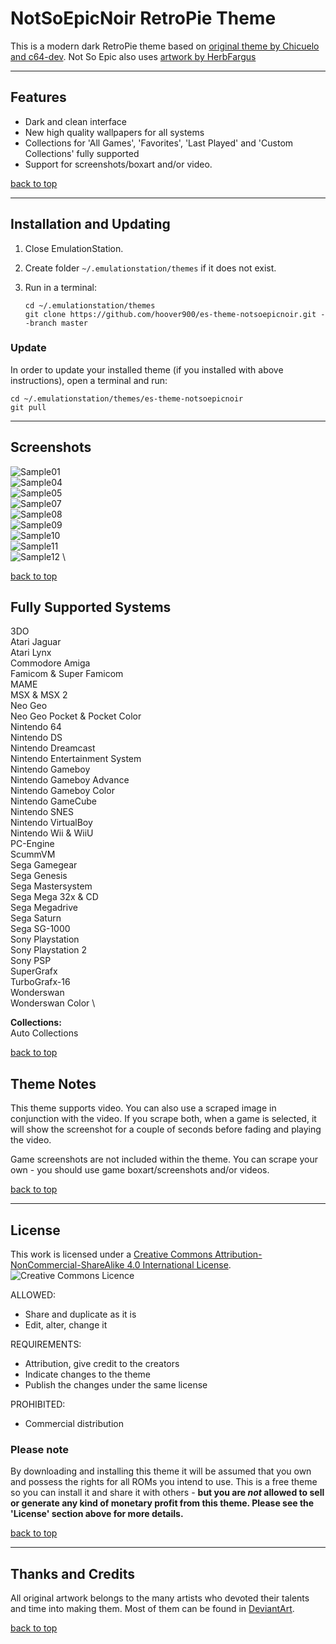 # NotSoEpicNoir RetroPie Theme

This is a modern dark RetroPie theme based on [original theme by Chicuelo and c64-dev](https://github.com/c64-dev/es-theme-epicnoir). Not So Epic also uses [artwork by HerbFargus](https://github.com/HerbFargus/es-theme-tronkyfran)

---

## Features

- Dark and clean interface
- New high quality wallpapers for all systems
- Collections for 'All Games', 'Favorites', 'Last Played' and 'Custom Collections' fully supported
- Support for screenshots/boxart and/or video.

[back to top](#notsoepicnoir-retropie-theme)

---

## Installation and Updating

1. Close EmulationStation.

2. Create folder `~/.emulationstation/themes` if it does not exist.

3. Run in a terminal:

       cd ~/.emulationstation/themes
       git clone https://github.com/hoover900/es-theme-notsoepicnoir.git --branch master

### Update

In order to update your installed theme (if you installed with above instructions), open a terminal and run:

    cd ~/.emulationstation/themes/es-theme-notsoepicnoir
    git pull

---

## Screenshots

![Sample01](./_art/samples/001.jpg) \
![Sample04](./_art/samples/004.jpg) \
![Sample05](./_art/samples/005.jpg) \
![Sample07](./_art/samples/007.jpg) \
![Sample08](./_art/samples/008.jpg) \
![Sample09](./_art/samples/009.jpg) \
![Sample10](./_art/samples/010.jpg) \
![Sample11](./_art/samples/011.jpg) \
![Sample12](./_art/samples/012.jpg) \

[back to top](#notsoepicnoir-retropie-theme)

## Fully Supported Systems

3DO \
Atari Jaguar \
Atari Lynx \
Commodore Amiga \
Famicom & Super Famicom \
MAME \
MSX & MSX 2 \
Neo Geo \
Neo Geo Pocket & Pocket Color \
Nintendo 64 \
Nintendo DS \
Nintendo Dreamcast \
Nintendo Entertainment System \
Nintendo Gameboy \
Nintendo Gameboy  Advance\
Nintendo Gameboy Color \
Nintendo GameCube \
Nintendo SNES \
Nintendo VirtualBoy \
Nintendo Wii & WiiU \
PC-Engine \
ScummVM \
Sega Gamegear \
Sega Genesis \
Sega Mastersystem \
Sega Mega 32x & CD \
Sega Megadrive \
Sega Saturn \
Sega SG-1000 \
Sony Playstation \
Sony Playstation 2 \
Sony PSP \
SuperGrafx \
TurboGrafx-16 \
Wonderswan \
Wonderswan Color \

**Collections:** \
Auto Collections

[back to top](#notsoepicnoir-retropie-theme)

## Theme Notes

This theme supports video. You can also use a scraped image in conjunction with the video. If you scrape both, when a game is selected, it will show the screenshot for a couple of seconds before fading and playing the video.

Game screenshots are not included within the theme. You can scrape your own - you should use game boxart/screenshots and/or videos.

[back to top](#notsoepicnoir-retropie-theme)

---

## License

This work is licensed under a [Creative Commons Attribution-NonCommercial-ShareAlike 4.0 International License](http://creativecommons.org/licenses/by-nc-sa/4.0/). \
![Creative Commons Licence](https://i.creativecommons.org/l/by-nc-sa/4.0/88x31.png "Creative Commons Licence")

ALLOWED:

- Share and duplicate as it is
- Edit, alter, change it

REQUIREMENTS:

- Attribution, give credit to the creators
- Indicate changes to the theme
- Publish the changes under the same license

PROHIBITED:

- Commercial distribution

### Please note

By downloading and installing this theme it will be assumed that you own and possess the rights for all ROMs you intend to use. This is a free theme so you can install it and share it with others - **but you are *not* allowed to sell or generate any kind of monetary profit from this theme. Please see the 'License' section above for more details.**

[back to top](#notsoepicnoir-retropie-theme)

---

## Thanks and Credits

All original artwork belongs to the many artists who devoted their talents and time into making them.
Most of them can be found in [DeviantArt](http://www.deviantart.com/).

[back to top](#notsoepicnoir-retropie-theme)